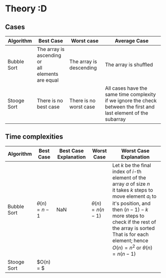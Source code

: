 # Theory :D


## Cases
| Algorithm   | Best Case                                                  | Worst case              | Average Case                                                                                                      |
|-------------|------------------------------------------------------------|-------------------------|-------------------------------------------------------------------------------------------------------------------|
| Bubble Sort | The array is ascending <br/>or <br/>all elements are equal | The array is descending | The array is shuffled                                                                                             | 
| Stooge Sort | There is no best case                                      | There is no worst case  | All cases have the same time complexity if we ignore the check between the first and last element of the subarray |

## Time complexities

| Algorithm   | Best Case          | Best Case Explanation | Worst Case           | Worst Case Explanation                                                                                                                                                                                                                                                                      |
|-------------|--------------------|-----------------------|----------------------|---------------------------------------------------------------------------------------------------------------------------------------------------------------------------------------------------------------------------------------------------------------------------------------------|
| Bubble Sort | $\theta (n) = n-1$ | NaN                   | $\theta(n) = n(n-1)$ | Let $k$ be the final index of $i$-th element of the array $a$ of size $n$<br/> it takes $k$ steps to move element $a_i$ to it's position, and then $(n-1)-k$ more steps to check if the rest of the array is sorted<br/>That is for each element; hence $O(n) =n^2$ or $\theta(n) = n(n-1)$ |
| Stooge Sort | $O(n) = $          |                       |                      |                                                                                                                                                                                                                                                                                             |
